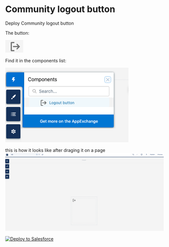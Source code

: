 # Community logout button

Deploy Community logout button

The button:

![logout button sample](/imgs/logoutButton.png)

Find it in the components list:

![logout buton in component list](/imgs/logoutbuttonComponent.png)

this is how it looks like after draging it on a page
![sample on canvas](/imgs/dragOnCanvas.png)

<a href="https://githubsfdeploy.herokuapp.com?owner=Henk3000&repo=communityLogoutButton&ref=main">
  <img alt="Deploy to Salesforce"
       src="https://raw.githubusercontent.com/afawcett/githubsfdeploy/master/deploy.png">
</a>

